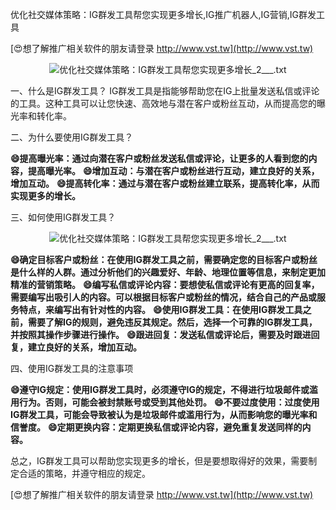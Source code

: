 优化社交媒体策略：IG群发工具帮您实现更多增长,IG推广机器人,IG营销,IG群发工具

[😍想了解推广相关软件的朋友请登录 http://www.vst.tw](http://www.vst.tw)

 <center><img src="https://vst.tw/MP4/tuiguang/png/5.png" alt="优化社交媒体策略：IG群发工具帮您实现更多增长_2___.txt"></center>

一、什么是IG群发工具？
IG群发工具是指能够帮助您在IG上批量发送私信或评论的工具。这种工具可以让您快速、高效地与潜在客户或粉丝互动，从而提高您的曝光率和转化率。

二、为什么要使用IG群发工具？

**😄提高曝光率：通过向潜在客户或粉丝发送私信或评论，让更多的人看到您的内容，提高曝光率。**
**😄增加互动：与潜在客户或粉丝进行互动，建立良好的关系，增加互动。**
**😄提高转化率：通过与潜在客户或粉丝建立联系，提高转化率，从而实现更多的增长。**

三、如何使用IG群发工具？

 <center><img src="https://vst.tw/MP4/tuiguang/png/7.png" alt="优化社交媒体策略：IG群发工具帮您实现更多增长_2___.txt"></center>

**😄确定目标客户或粉丝：在使用IG群发工具之前，需要确定您的目标客户或粉丝是什么样的人群。通过分析他们的兴趣爱好、年龄、地理位置等信息，来制定更加精准的营销策略。**
**😄编写私信或评论内容：要想使私信或评论有更高的回复率，需要编写出吸引人的内容。可以根据目标客户或粉丝的情况，结合自己的产品或服务特点，来编写出有针对性的内容。**
**😄使用IG群发工具：在使用IG群发工具之前，需要了解IG的规则，避免违反其规定。然后，选择一个可靠的IG群发工具，并按照其操作步骤进行操作。**
**😄跟进回复：发送私信或评论后，需要及时跟进回复，建立良好的关系，增加互动。**

四、使用IG群发工具的注意事项

**😄遵守IG规定：使用IG群发工具时，必须遵守IG的规定，不得进行垃圾邮件或滥用行为。否则，可能会被封禁账号或受到其他处罚。**
**😄不要过度使用：过度使用IG群发工具，可能会导致被认为是垃圾邮件或滥用行为，从而影响您的曝光率和信誉度。**
**😄定期更换内容：定期更换私信或评论内容，避免重复发送同样的内容。**

总之，IG群发工具可以帮助您实现更多的增长，但是要想取得好的效果，需要制定合适的策略，并遵守相应的规定。

[😍想了解推广相关软件的朋友请登录 http://www.vst.tw](http://www.vst.tw)



